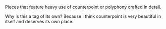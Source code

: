---
---

Pieces that feature heavy use of counterpoint or polyphony crafted in detail.

Why is this a tag of its own? Because I think counterpoint is very beautiful in itself and deserves its own place.
